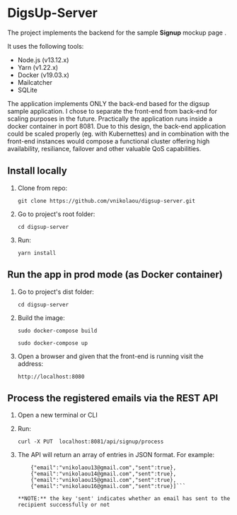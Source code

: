 # DigsUp-Server

The project implements the backend for the sample **Signup** mockup page .

It uses the following tools:

- Node.js (v13.12.x)
- Yarn (v1.22.x)
- Docker (v19.03.x)
- Mailcatcher
- SQLite

The application implements ONLY the back-end based for the digsup sample application. I chose to separate the front-end from back-end for scaling purposes in the future. Practically the application runs inside a docker container in port 8081.
Due to this design, the back-end application could be scaled properly (eg. with Kubernettes) and in combination with the front-end instances would compose a functional cluster offering high availability, resiliance, failover and other valuable QoS capabilities.

## Install locally
1. Clone from repo:

    ```git clone https://github.com/vnikolaou/digsup-server.git``` 
2. Go to project's root folder:

    ```cd digsup-server```
3. Run:  

    ```yarn install``` 
 
## Run the app in prod mode (as Docker container)
1. Go to project's dist folder:

    ```cd digsup-server```
2. Build the image:

    ```sudo docker-compose build```
    
    ```sudo docker-compose up```

3. Open a browser and given that the front-end is running visit the address:

    ```http://localhost:8080```
    
## Process the registered emails via the REST API
1. Open a new terminal or CLI
2. Run:
   
   ```curl -X PUT  localhost:8081/api/signup/process```
3. The API will return an array of entries in JSON format. For example:

   ```[{"email":"vnikolaou12@gmail.com","sent":true},
       {"email":"vnikolaou13@gmail.com","sent":true},
       {"email":"vnikolaou14@gmail.com","sent":true},
       {"email":"vnikolaou15@gmail.com","sent":true},
       {"email":"vnikolaou16@gmail.com","sent":true}]```
  
   **NOTE:** the key 'sent' indicates whether an email has sent to the recipient successfully or not
